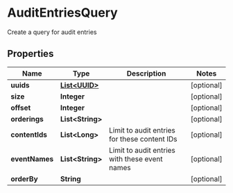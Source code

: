

# AuditEntriesQuery

Create a query for audit entries
## Properties

Name | Type | Description | Notes
------------ | ------------- | ------------- | -------------
**uuids** | [**List&lt;UUID&gt;**](UUID.md) |  |  [optional]
**size** | **Integer** |  |  [optional]
**offset** | **Integer** |  |  [optional]
**orderings** | **List&lt;String&gt;** |  |  [optional]
**contentIds** | **List&lt;Long&gt;** | Limit to audit entries for these content IDs |  [optional]
**eventNames** | **List&lt;String&gt;** | Limit to audit entries with these event names |  [optional]
**orderBy** | **String** |  |  [optional]



